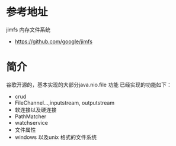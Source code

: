 # 参考地址
jimfs 内存文件系统
- https://github.com/google/jimfs

# 简介
谷歌开源的，基本实现的大部分java.nio.file 功能
已经实现的功能如下：
- crud
- FileChannel...,inputstream, outputstream
- 软连接以及硬连接
- PathMatcher
- watchservice
- 文件属性
- windows 以及unix 格式的文件系统